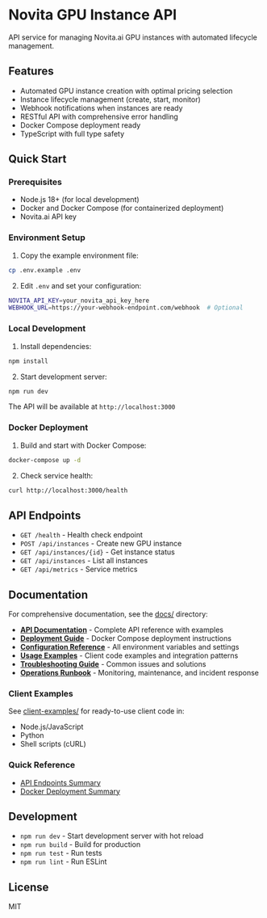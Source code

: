 # Novita GPU Instance API

API service for managing Novita.ai GPU instances with automated lifecycle management.

## Features

- Automated GPU instance creation with optimal pricing selection
- Instance lifecycle management (create, start, monitor)
- Webhook notifications when instances are ready
- RESTful API with comprehensive error handling
- Docker Compose deployment ready
- TypeScript with full type safety

## Quick Start

### Prerequisites

- Node.js 18+ (for local development)
- Docker and Docker Compose (for containerized deployment)
- Novita.ai API key

### Environment Setup

1. Copy the example environment file:
```bash
cp .env.example .env
```

2. Edit `.env` and set your configuration:
```bash
NOVITA_API_KEY=your_novita_api_key_here
WEBHOOK_URL=https://your-webhook-endpoint.com/webhook  # Optional
```

### Local Development

1. Install dependencies:
```bash
npm install
```

2. Start development server:
```bash
npm run dev
```

The API will be available at `http://localhost:3000`

### Docker Deployment

1. Build and start with Docker Compose:
```bash
docker-compose up -d
```

2. Check service health:
```bash
curl http://localhost:3000/health
```

## API Endpoints

- `GET /health` - Health check endpoint
- `POST /api/instances` - Create new GPU instance
- `GET /api/instances/{id}` - Get instance status
- `GET /api/instances` - List all instances
- `GET /api/metrics` - Service metrics

## Documentation

For comprehensive documentation, see the [docs/](./docs/) directory:

- **[API Documentation](./docs/API.md)** - Complete API reference with examples
- **[Deployment Guide](./docs/DEPLOYMENT.md)** - Docker Compose deployment instructions  
- **[Configuration Reference](./docs/CONFIGURATION.md)** - All environment variables and settings
- **[Usage Examples](./docs/EXAMPLES.md)** - Client code examples and integration patterns
- **[Troubleshooting Guide](./docs/TROUBLESHOOTING.md)** - Common issues and solutions
- **[Operations Runbook](./docs/OPERATIONS.md)** - Monitoring, maintenance, and incident response

### Client Examples

See [client-examples/](./client-examples/) for ready-to-use client code in:
- Node.js/JavaScript
- Python
- Shell scripts (cURL)

### Quick Reference
- [API Endpoints Summary](./API_ENDPOINTS_SUMMARY.md)
- [Docker Deployment Summary](./DOCKER_DEPLOYMENT_SUMMARY.md)

## Development

- `npm run dev` - Start development server with hot reload
- `npm run build` - Build for production
- `npm run test` - Run tests
- `npm run lint` - Run ESLint

## License

MIT